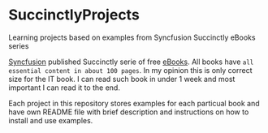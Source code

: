 # SuccinctlyProjects
Learning projects based on examples from Syncfusion Succinctly eBooks series

[Syncfusion](http://www.syncfusion.com/) published Succinctly serie of free [eBooks](https://www.syncfusion.com/resources/techportal/ebooks). All books have `all essential content in about 100 pages`. In my opinion this is only correct size for the IT book. I can read such book in under 1 week and most important I can read it to the end.

Each project in this repository stores examples for each particual book and have own README file with brief description and instructions on how to install and use examples.